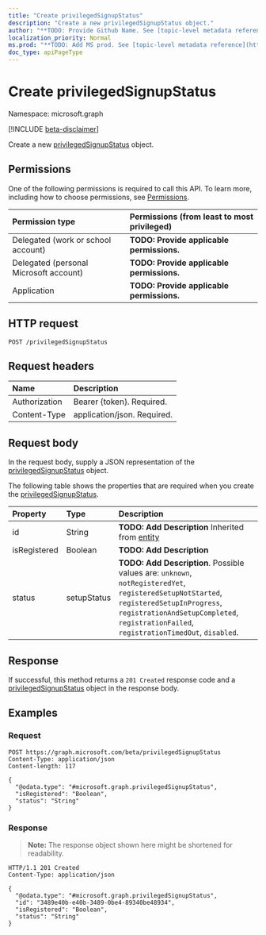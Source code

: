 ```yaml
---
title: "Create privilegedSignupStatus"
description: "Create a new privilegedSignupStatus object."
author: "**TODO: Provide Github Name. See [topic-level metadata reference](https://msgo.azurewebsites.net/add/document/guidelines/metadata.html#topic-level-metadata)**"
localization_priority: Normal
ms.prod: "**TODO: Add MS prod. See [topic-level metadata reference](https://msgo.azurewebsites.net/add/document/guidelines/metadata.html#topic-level-metadata)**"
doc_type: apiPageType
---
```


# Create privilegedSignupStatus
Namespace: microsoft.graph

[!INCLUDE [beta-disclaimer](../../includes/beta-disclaimer.md)]

Create a new [privilegedSignupStatus](../resources/privilegedsignupstatus.md) object.

## Permissions
One of the following permissions is required to call this API. To learn more, including how to choose permissions, see [Permissions](/graph/permissions-reference).

|Permission type|Permissions (from least to most privileged)|
|:---|:---|
|Delegated (work or school account)|**TODO: Provide applicable permissions.**|
|Delegated (personal Microsoft account)|**TODO: Provide applicable permissions.**|
|Application|**TODO: Provide applicable permissions.**|

## HTTP request

<!-- {
  "blockType": "ignored"
}
-->
``` http
POST /privilegedSignupStatus
```

## Request headers
|Name|Description|
|:---|:---|
|Authorization|Bearer {token}. Required.|
|Content-Type|application/json. Required.|

## Request body
In the request body, supply a JSON representation of the [privilegedSignupStatus](../resources/privilegedsignupstatus.md) object.

The following table shows the properties that are required when you create the [privilegedSignupStatus](../resources/privilegedsignupstatus.md).

|Property|Type|Description|
|:---|:---|:---|
|id|String|**TODO: Add Description** Inherited from [entity](../resources/entity.md)|
|isRegistered|Boolean|**TODO: Add Description**|
|status|setupStatus|**TODO: Add Description**. Possible values are: `unknown`, `notRegisteredYet`, `registeredSetupNotStarted`, `registeredSetupInProgress`, `registrationAndSetupCompleted`, `registrationFailed`, `registrationTimedOut`, `disabled`.|



## Response

If successful, this method returns a `201 Created` response code and a [privilegedSignupStatus](../resources/privilegedsignupstatus.md) object in the response body.

## Examples

### Request
<!-- {
  "blockType": "request",
  "name": "create_privilegedsignupstatus_from_privilegedsignupstatus"
}
-->
``` http
POST https://graph.microsoft.com/beta/privilegedSignupStatus
Content-Type: application/json
Content-length: 117

{
  "@odata.type": "#microsoft.graph.privilegedSignupStatus",
  "isRegistered": "Boolean",
  "status": "String"
}
```


### Response
>**Note:** The response object shown here might be shortened for readability.
<!-- {
  "blockType": "response",
  "truncated": true,
  "@odata.type": "microsoft.graph.privilegedSignupStatus"
}
-->
``` http
HTTP/1.1 201 Created
Content-Type: application/json

{
  "@odata.type": "#microsoft.graph.privilegedSignupStatus",
  "id": "3489e40b-e40b-3489-0be4-89340be48934",
  "isRegistered": "Boolean",
  "status": "String"
}
```

